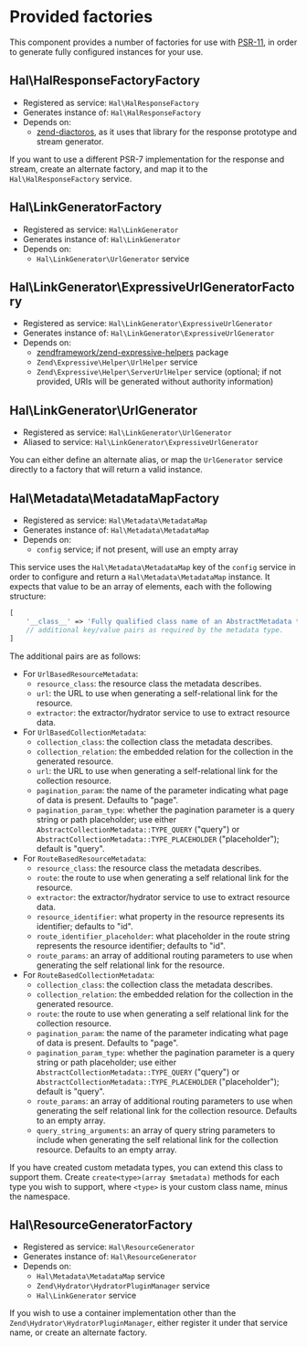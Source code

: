 # Provided factories

This component provides a number of factories for use with
[PSR-11](http://www.php-fig.org/psr/psr-11/), in order to generate fully
configured instances for your use.

## Hal\HalResponseFactoryFactory

- Registered as service: `Hal\HalResponseFactory`
- Generates instance of: `Hal\HalResponseFactory`
- Depends on:
    - [zend-diactoros](https://docs.zendframework.com/zend-diactoros/), as it uses
      that library for the response prototype and stream generator.

If you want to use a different PSR-7 implementation for the response and stream,
create an alternate factory, and map it to the `Hal\HalResponseFactory` service.

## Hal\LinkGeneratorFactory

- Registered as service: `Hal\LinkGenerator`
- Generates instance of: `Hal\LinkGenerator`
- Depends on:
    - `Hal\LinkGenerator\UrlGenerator` service

## Hal\LinkGenerator\ExpressiveUrlGeneratorFactory

- Registered as service: `Hal\LinkGenerator\ExpressiveUrlGenerator`
- Generates instance of: `Hal\LinkGenerator\ExpressiveUrlGenerator`
- Depends on:
    - [zendframework/zend-expressive-helpers](https://github.com/zendframework/zend-expressive-helpers) package
    - `Zend\Expressive\Helper\UrlHelper` service
    - `Zend\Expressive\Helper\ServerUrlHelper` service (optional; if not provided,
      URIs will be generated without authority information)

## Hal\LinkGenerator\UrlGenerator

- Registered as service: `Hal\LinkGenerator\UrlGenerator`
- Aliased to service: `Hal\LinkGenerator\ExpressiveUrlGenerator`

You can either define an alternate alias, or map the `UrlGenerator` service
directly to a factory that will return a valid instance.

## Hal\Metadata\MetadataMapFactory

- Registered as service: `Hal\Metadata\MetadataMap`
- Generates instance of: `Hal\Metadata\MetadataMap`
- Depends on:
    - `config` service; if not present, will use an empty array

This service uses the `Hal\Metadata\MetadataMap` key of the `config` service in
order to configure and return a `Hal\Metadata\MetadataMap` instance. It expects
that value to be an array of elements, each with the following structure:

```php
[
    '__class__' => 'Fully qualified class name of an AbstractMetadata type',
    // additional key/value pairs as required by the metadata type.
]
```

The additional pairs are as follows:

- For `UrlBasedResourceMetadata`:
    - `resource_class`: the resource class the metadata describes.
    - `url`: the URL to use when generating a self-relational link for the
      resource.
    - `extractor`: the extractor/hydrator service to use to extract resource
      data.
- For `UrlBasedCollectionMetadata`:
    - `collection_class`: the collection class the metadata describes.
    - `collection_relation`: the embedded relation for the collection in the
      generated resource.
    - `url`: the URL to use when generating a self-relational link for the
      collection resource.
    - `pagination_param`: the name of the parameter indicating what page of data
      is present. Defaults to "page".
    - `pagination_param_type`: whether the pagination parameter is a query string
      or path placeholder; use either `AbstractCollectionMetadata::TYPE_QUERY`
      ("query") or `AbstractCollectionMetadata::TYPE_PLACEHOLDER` ("placeholder");
      default is "query".
- For `RouteBasedResourceMetadata`:
    - `resource_class`: the resource class the metadata describes.
    - `route`: the route to use when generating a self relational link for the
      resource.
    - `extractor`: the extractor/hydrator service to use to extract resource
      data.
    - `resource_identifier`: what property in the resource represents its
      identifier; defaults to "id".
    - `route_identifier_placeholder`: what placeholder in the route string
      represents the resource identifier; defaults to "id".
    - `route_params`: an array of additional routing parameters to use when
      generating the self relational link for the resource.
- For `RouteBasedCollectionMetadata`:
    - `collection_class`: the collection class the metadata describes.
    - `collection_relation`: the embedded relation for the collection in the
      generated resource.
    - `route`: the route to use when generating a self relational link for the
      collection resource.
    - `pagination_param`: the name of the parameter indicating what page of data
      is present. Defaults to "page".
    - `pagination_param_type`: whether the pagination parameter is a query string
      or path placeholder; use either `AbstractCollectionMetadata::TYPE_QUERY`
      ("query") or `AbstractCollectionMetadata::TYPE_PLACEHOLDER` ("placeholder");
      default is "query".
    - `route_params`: an array of additional routing parameters to use when
      generating the self relational link for the collection resource. Defaults
      to an empty array.
    - `query_string_arguments`: an array of query string parameters to include
      when generating the self relational link for the collection resource.
      Defaults to an empty array.

If you have created custom metadata types, you can extend this class to
support them. Create `create<type>(array $metadata)` methods for each
type you wish to support, where `<type>` is your custom class name, minus
the namespace.

## Hal\ResourceGeneratorFactory

- Registered as service: `Hal\ResourceGenerator`
- Generates instance of: `Hal\ResourceGenerator`
- Depends on:
    - `Hal\Metadata\MetadataMap` service
    - `Zend\Hydrator\HydratorPluginManager` service
    - `Hal\LinkGenerator` service

If you wish to use a container implementation other than the
`Zend\Hydrator\HydratorPluginManager`, either register it under that service
name, or create an alternate factory.
